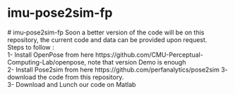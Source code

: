 # imu-pose2sim-fp
<p># imu-pose2sim-fp Soon a better version of the code will be on this repository, the current code and data can be provided upon request. <br>
 Steps to follow : <br>
 1- Install OpenPose from here https://github.com/CMU-Perceptual-Computing-Lab/openpose, note that version Demo is enough <br>
 2- Install Pose2sim from here https://github.com/perfanalytics/pose2sim 3- download the code from this repository.<br>
 3- Download and Lunch our code on Matlab</p>
